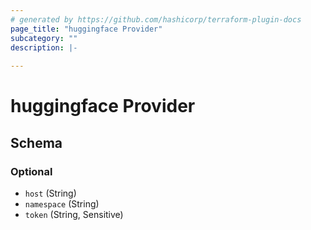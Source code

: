 ```yaml
---
# generated by https://github.com/hashicorp/terraform-plugin-docs
page_title: "huggingface Provider"
subcategory: ""
description: |-
  
---
```


# huggingface Provider





<!-- schema generated by tfplugindocs -->
## Schema

### Optional

- `host` (String)
- `namespace` (String)
- `token` (String, Sensitive)
